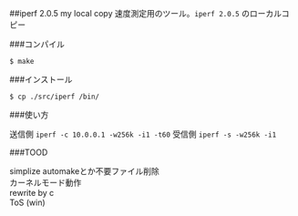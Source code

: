 ##iperf 2.0.5 my local copy
速度測定用のツール。`iperf 2.0.5` のローカルコピー  

###コンパイル

    $ make  

###インストール

    $ cp ./src/iperf /bin/  

###使い方

送信側 `iperf -c 10.0.0.1 -w256k -i1 -t60` 受信側 `iperf -s -w256k -i1`   

###TOOD

simplize automakeとか不要ファイル削除  
カーネルモード動作   
rewrite by c   
ToS  (win)  

